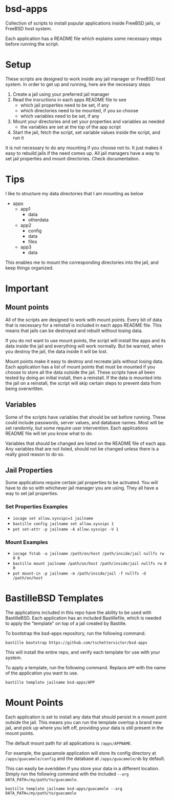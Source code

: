 # bsd-apps

Collection of scripts to install popular applications inside FreeBSD jails, or FreeBSD host system.

Each application has a README file which explains some necessary steps before running the script.

# Setup

These scripts are designed to work inside any jail manager or FreeBSD host system. In order to get up and running, here are the necessary steps
  1. Create a jail using your preferred jail manager
  2. Read the insructions in each apps README file to see
     - which jail properties need to be set, if any
     - which directories need to be mounted, if you so choose
     - which variables need to be set, if any
  3. Mount your directories and set your properties and variables as needed
     - the variables are set at the top of the app script
  4. Start the jail, fetch the script, set variable values inside the script, and run it

It is not necessary to do any mounting if you choose not to. It just makes it easy to rebuild jails if the need comes up.
All jail managers have a way to set jail properties and mount directories. Check documentation.

# Tips

I like to structure my data directories that I am mounting as below

  - apps
    - app1
      - data
      - otherdata
    - app2
      - config
      - data
      - files
    - app3
      - data

This enables me to mount the corresponding directories into the jail, and keep things organized.

# Important

## Mount points

All of the scripts are designed to work with mount points. Every bit of data that is necessary for a reinstall is included in each apps README file. This means that jails can be destroyed and rebuilt without losing data.

If you do not want to use mount points, the script will install the apps and its data inside the jail and everything will work normally. But be warned, when you destroy the jail, the data inside it will be lost.

Mount points make it easy to destroy and recreate jails without losing data. Each application has a list of mount points that must be mounted if you choose to store all the data outside the jail. These scripts have all been tested by doing an initial install, then a reinstall. If the data is mounted into the jail on a reinstall, the script will skip certain steps to prevent data from being overwritten.

## Variables

Some of the scripts have variables that should be set before running. These could include passwords, server values, and database names. Most will be set randomly, but some require user intervention. Each applications README file will let you know what to do.

Variables that should be changed are listed on the README file of each app. Any variables that are not listed, should not be changed unless there is a really good reason to do so.

## Jail Properties

Some applications require certain jail properties to be activated. You will have to do so with whichever jail manager you are using. They all have a way to set jail properties.

### Set Properties Examples
  - `iocage set allow.sysvipc=1 jailname`
  - `bastille config jailname set allow.sysvipc 1`
  - `pot set-attr -p jailname -A allow.sysvipc -V 1`

### Mount Examples
  - `iocage fstab -a jailname /path/on/host /path/inside/jail nullfs rw 0 0`
  - `bastille mount jailname /path/on/host /path/inside/jail nullfs rw 0 0`
  - `pot mount-in -p jailname -m /path/inside/jail -f nullfs -d /path/on/host`

# BastilleBSD Templates

The applications included in this repo have the ability to be used with BastilleBSD. Each application has an included Bastillefile, which is needed to apply the "template" on top of a jail created by Bastille.

To bootstrap the bsd-apps repository, run the following command.

```
bastille bootstrap https://github.com/tschettervictor/bsd-apps
```

This will install the entire repo, and verify each template for use with your system.

To apply a template, run the following command. Replace `APP` with the name of the application you want to use.

```
bastille template jailname bsd-apps/APP
```

# Mount Points
Each application is set to install any data that should persist in a mount point outside the jail. This means you can run the template overtop a brand new jail, and pick up where you left off, providing your data is still present in the mount points.

The default mount path for all applications is `/apps/APPNAME`.

For example, the guacamole application will store its config directory at `/apps/guacamole/config` and the database at `/apps/guacamole/db` by default.

This can easily be overidden if you store your data in a different location. Simply run the following command with the included `--arg DATA_PATH=/my/path/to/guacamole`.

```
bastille template jailname bsd-apps/guacamole --arg DATA_PATH=/my/path/to/guacamole
```
